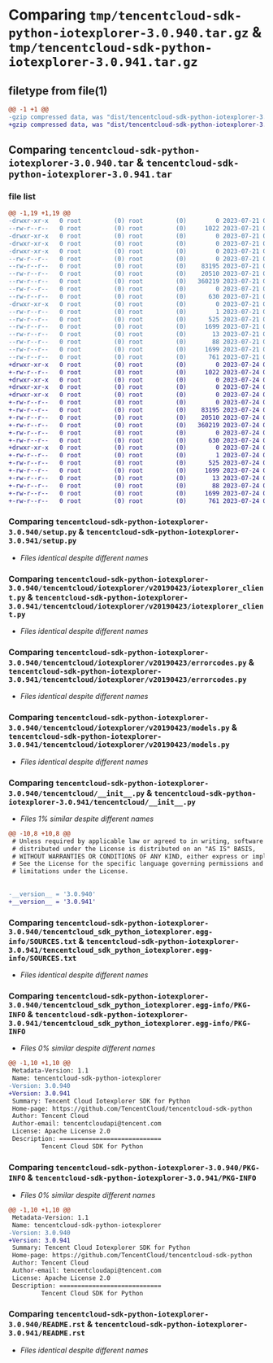 # Comparing `tmp/tencentcloud-sdk-python-iotexplorer-3.0.940.tar.gz` & `tmp/tencentcloud-sdk-python-iotexplorer-3.0.941.tar.gz`

## filetype from file(1)

```diff
@@ -1 +1 @@
-gzip compressed data, was "dist/tencentcloud-sdk-python-iotexplorer-3.0.940.tar", last modified: Fri Jul 21 00:44:16 2023, max compression
+gzip compressed data, was "dist/tencentcloud-sdk-python-iotexplorer-3.0.941.tar", last modified: Mon Jul 24 00:38:47 2023, max compression
```

## Comparing `tencentcloud-sdk-python-iotexplorer-3.0.940.tar` & `tencentcloud-sdk-python-iotexplorer-3.0.941.tar`

### file list

```diff
@@ -1,19 +1,19 @@
-drwxr-xr-x   0 root         (0) root         (0)        0 2023-07-21 00:44:16.000000 tencentcloud-sdk-python-iotexplorer-3.0.940/
--rw-r--r--   0 root         (0) root         (0)     1022 2023-07-21 00:44:16.000000 tencentcloud-sdk-python-iotexplorer-3.0.940/setup.py
-drwxr-xr-x   0 root         (0) root         (0)        0 2023-07-21 00:44:16.000000 tencentcloud-sdk-python-iotexplorer-3.0.940/tencentcloud/
-drwxr-xr-x   0 root         (0) root         (0)        0 2023-07-21 00:44:16.000000 tencentcloud-sdk-python-iotexplorer-3.0.940/tencentcloud/iotexplorer/
-drwxr-xr-x   0 root         (0) root         (0)        0 2023-07-21 00:44:16.000000 tencentcloud-sdk-python-iotexplorer-3.0.940/tencentcloud/iotexplorer/v20190423/
--rw-r--r--   0 root         (0) root         (0)        0 2023-07-21 00:44:16.000000 tencentcloud-sdk-python-iotexplorer-3.0.940/tencentcloud/iotexplorer/v20190423/__init__.py
--rw-r--r--   0 root         (0) root         (0)    83195 2023-07-21 00:44:16.000000 tencentcloud-sdk-python-iotexplorer-3.0.940/tencentcloud/iotexplorer/v20190423/iotexplorer_client.py
--rw-r--r--   0 root         (0) root         (0)    20510 2023-07-21 00:44:16.000000 tencentcloud-sdk-python-iotexplorer-3.0.940/tencentcloud/iotexplorer/v20190423/errorcodes.py
--rw-r--r--   0 root         (0) root         (0)   360219 2023-07-21 00:44:16.000000 tencentcloud-sdk-python-iotexplorer-3.0.940/tencentcloud/iotexplorer/v20190423/models.py
--rw-r--r--   0 root         (0) root         (0)        0 2023-07-21 00:44:16.000000 tencentcloud-sdk-python-iotexplorer-3.0.940/tencentcloud/iotexplorer/__init__.py
--rw-r--r--   0 root         (0) root         (0)      630 2023-07-21 00:44:16.000000 tencentcloud-sdk-python-iotexplorer-3.0.940/tencentcloud/__init__.py
-drwxr-xr-x   0 root         (0) root         (0)        0 2023-07-21 00:44:16.000000 tencentcloud-sdk-python-iotexplorer-3.0.940/tencentcloud_sdk_python_iotexplorer.egg-info/
--rw-r--r--   0 root         (0) root         (0)        1 2023-07-21 00:44:16.000000 tencentcloud-sdk-python-iotexplorer-3.0.940/tencentcloud_sdk_python_iotexplorer.egg-info/dependency_links.txt
--rw-r--r--   0 root         (0) root         (0)      525 2023-07-21 00:44:16.000000 tencentcloud-sdk-python-iotexplorer-3.0.940/tencentcloud_sdk_python_iotexplorer.egg-info/SOURCES.txt
--rw-r--r--   0 root         (0) root         (0)     1699 2023-07-21 00:44:16.000000 tencentcloud-sdk-python-iotexplorer-3.0.940/tencentcloud_sdk_python_iotexplorer.egg-info/PKG-INFO
--rw-r--r--   0 root         (0) root         (0)       13 2023-07-21 00:44:16.000000 tencentcloud-sdk-python-iotexplorer-3.0.940/tencentcloud_sdk_python_iotexplorer.egg-info/top_level.txt
--rw-r--r--   0 root         (0) root         (0)       88 2023-07-21 00:44:16.000000 tencentcloud-sdk-python-iotexplorer-3.0.940/setup.cfg
--rw-r--r--   0 root         (0) root         (0)     1699 2023-07-21 00:44:16.000000 tencentcloud-sdk-python-iotexplorer-3.0.940/PKG-INFO
--rw-r--r--   0 root         (0) root         (0)      761 2023-07-21 00:44:16.000000 tencentcloud-sdk-python-iotexplorer-3.0.940/README.rst
+drwxr-xr-x   0 root         (0) root         (0)        0 2023-07-24 00:38:47.000000 tencentcloud-sdk-python-iotexplorer-3.0.941/
+-rw-r--r--   0 root         (0) root         (0)     1022 2023-07-24 00:38:47.000000 tencentcloud-sdk-python-iotexplorer-3.0.941/setup.py
+drwxr-xr-x   0 root         (0) root         (0)        0 2023-07-24 00:38:47.000000 tencentcloud-sdk-python-iotexplorer-3.0.941/tencentcloud/
+drwxr-xr-x   0 root         (0) root         (0)        0 2023-07-24 00:38:47.000000 tencentcloud-sdk-python-iotexplorer-3.0.941/tencentcloud/iotexplorer/
+drwxr-xr-x   0 root         (0) root         (0)        0 2023-07-24 00:38:47.000000 tencentcloud-sdk-python-iotexplorer-3.0.941/tencentcloud/iotexplorer/v20190423/
+-rw-r--r--   0 root         (0) root         (0)        0 2023-07-24 00:38:47.000000 tencentcloud-sdk-python-iotexplorer-3.0.941/tencentcloud/iotexplorer/v20190423/__init__.py
+-rw-r--r--   0 root         (0) root         (0)    83195 2023-07-24 00:38:47.000000 tencentcloud-sdk-python-iotexplorer-3.0.941/tencentcloud/iotexplorer/v20190423/iotexplorer_client.py
+-rw-r--r--   0 root         (0) root         (0)    20510 2023-07-24 00:38:47.000000 tencentcloud-sdk-python-iotexplorer-3.0.941/tencentcloud/iotexplorer/v20190423/errorcodes.py
+-rw-r--r--   0 root         (0) root         (0)   360219 2023-07-24 00:38:47.000000 tencentcloud-sdk-python-iotexplorer-3.0.941/tencentcloud/iotexplorer/v20190423/models.py
+-rw-r--r--   0 root         (0) root         (0)        0 2023-07-24 00:38:47.000000 tencentcloud-sdk-python-iotexplorer-3.0.941/tencentcloud/iotexplorer/__init__.py
+-rw-r--r--   0 root         (0) root         (0)      630 2023-07-24 00:38:47.000000 tencentcloud-sdk-python-iotexplorer-3.0.941/tencentcloud/__init__.py
+drwxr-xr-x   0 root         (0) root         (0)        0 2023-07-24 00:38:47.000000 tencentcloud-sdk-python-iotexplorer-3.0.941/tencentcloud_sdk_python_iotexplorer.egg-info/
+-rw-r--r--   0 root         (0) root         (0)        1 2023-07-24 00:38:47.000000 tencentcloud-sdk-python-iotexplorer-3.0.941/tencentcloud_sdk_python_iotexplorer.egg-info/dependency_links.txt
+-rw-r--r--   0 root         (0) root         (0)      525 2023-07-24 00:38:47.000000 tencentcloud-sdk-python-iotexplorer-3.0.941/tencentcloud_sdk_python_iotexplorer.egg-info/SOURCES.txt
+-rw-r--r--   0 root         (0) root         (0)     1699 2023-07-24 00:38:47.000000 tencentcloud-sdk-python-iotexplorer-3.0.941/tencentcloud_sdk_python_iotexplorer.egg-info/PKG-INFO
+-rw-r--r--   0 root         (0) root         (0)       13 2023-07-24 00:38:47.000000 tencentcloud-sdk-python-iotexplorer-3.0.941/tencentcloud_sdk_python_iotexplorer.egg-info/top_level.txt
+-rw-r--r--   0 root         (0) root         (0)       88 2023-07-24 00:38:47.000000 tencentcloud-sdk-python-iotexplorer-3.0.941/setup.cfg
+-rw-r--r--   0 root         (0) root         (0)     1699 2023-07-24 00:38:47.000000 tencentcloud-sdk-python-iotexplorer-3.0.941/PKG-INFO
+-rw-r--r--   0 root         (0) root         (0)      761 2023-07-24 00:38:47.000000 tencentcloud-sdk-python-iotexplorer-3.0.941/README.rst
```

### Comparing `tencentcloud-sdk-python-iotexplorer-3.0.940/setup.py` & `tencentcloud-sdk-python-iotexplorer-3.0.941/setup.py`

 * *Files identical despite different names*

### Comparing `tencentcloud-sdk-python-iotexplorer-3.0.940/tencentcloud/iotexplorer/v20190423/iotexplorer_client.py` & `tencentcloud-sdk-python-iotexplorer-3.0.941/tencentcloud/iotexplorer/v20190423/iotexplorer_client.py`

 * *Files identical despite different names*

### Comparing `tencentcloud-sdk-python-iotexplorer-3.0.940/tencentcloud/iotexplorer/v20190423/errorcodes.py` & `tencentcloud-sdk-python-iotexplorer-3.0.941/tencentcloud/iotexplorer/v20190423/errorcodes.py`

 * *Files identical despite different names*

### Comparing `tencentcloud-sdk-python-iotexplorer-3.0.940/tencentcloud/iotexplorer/v20190423/models.py` & `tencentcloud-sdk-python-iotexplorer-3.0.941/tencentcloud/iotexplorer/v20190423/models.py`

 * *Files identical despite different names*

### Comparing `tencentcloud-sdk-python-iotexplorer-3.0.940/tencentcloud/__init__.py` & `tencentcloud-sdk-python-iotexplorer-3.0.941/tencentcloud/__init__.py`

 * *Files 1% similar despite different names*

```diff
@@ -10,8 +10,8 @@
 # Unless required by applicable law or agreed to in writing, software
 # distributed under the License is distributed on an "AS IS" BASIS,
 # WITHOUT WARRANTIES OR CONDITIONS OF ANY KIND, either express or implied.
 # See the License for the specific language governing permissions and
 # limitations under the License.
 
 
-__version__ = '3.0.940'
+__version__ = '3.0.941'
```

### Comparing `tencentcloud-sdk-python-iotexplorer-3.0.940/tencentcloud_sdk_python_iotexplorer.egg-info/SOURCES.txt` & `tencentcloud-sdk-python-iotexplorer-3.0.941/tencentcloud_sdk_python_iotexplorer.egg-info/SOURCES.txt`

 * *Files identical despite different names*

### Comparing `tencentcloud-sdk-python-iotexplorer-3.0.940/tencentcloud_sdk_python_iotexplorer.egg-info/PKG-INFO` & `tencentcloud-sdk-python-iotexplorer-3.0.941/tencentcloud_sdk_python_iotexplorer.egg-info/PKG-INFO`

 * *Files 0% similar despite different names*

```diff
@@ -1,10 +1,10 @@
 Metadata-Version: 1.1
 Name: tencentcloud-sdk-python-iotexplorer
-Version: 3.0.940
+Version: 3.0.941
 Summary: Tencent Cloud Iotexplorer SDK for Python
 Home-page: https://github.com/TencentCloud/tencentcloud-sdk-python
 Author: Tencent Cloud
 Author-email: tencentcloudapi@tencent.com
 License: Apache License 2.0
 Description: ============================
         Tencent Cloud SDK for Python
```

### Comparing `tencentcloud-sdk-python-iotexplorer-3.0.940/PKG-INFO` & `tencentcloud-sdk-python-iotexplorer-3.0.941/PKG-INFO`

 * *Files 0% similar despite different names*

```diff
@@ -1,10 +1,10 @@
 Metadata-Version: 1.1
 Name: tencentcloud-sdk-python-iotexplorer
-Version: 3.0.940
+Version: 3.0.941
 Summary: Tencent Cloud Iotexplorer SDK for Python
 Home-page: https://github.com/TencentCloud/tencentcloud-sdk-python
 Author: Tencent Cloud
 Author-email: tencentcloudapi@tencent.com
 License: Apache License 2.0
 Description: ============================
         Tencent Cloud SDK for Python
```

### Comparing `tencentcloud-sdk-python-iotexplorer-3.0.940/README.rst` & `tencentcloud-sdk-python-iotexplorer-3.0.941/README.rst`

 * *Files identical despite different names*


